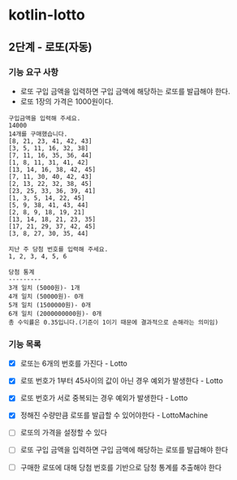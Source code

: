 # kotlin-lotto

## 2단계 - 로또(자동)

### 기능 요구 사항
- 로또 구입 금액을 입력하면 구입 금액에 해당하는 로또를 발급해야 한다.
- 로또 1장의 가격은 1000원이다.

```
구입금액을 입력해 주세요.
14000
14개를 구매했습니다.
[8, 21, 23, 41, 42, 43]
[3, 5, 11, 16, 32, 38]
[7, 11, 16, 35, 36, 44]
[1, 8, 11, 31, 41, 42]
[13, 14, 16, 38, 42, 45]
[7, 11, 30, 40, 42, 43]
[2, 13, 22, 32, 38, 45]
[23, 25, 33, 36, 39, 41]
[1, 3, 5, 14, 22, 45]
[5, 9, 38, 41, 43, 44]
[2, 8, 9, 18, 19, 21]
[13, 14, 18, 21, 23, 35]
[17, 21, 29, 37, 42, 45]
[3, 8, 27, 30, 35, 44]

지난 주 당첨 번호를 입력해 주세요.
1, 2, 3, 4, 5, 6

당첨 통계
---------
3개 일치 (5000원)- 1개
4개 일치 (50000원)- 0개
5개 일치 (1500000원)- 0개
6개 일치 (2000000000원)- 0개
총 수익률은 0.35입니다.(기준이 1이기 때문에 결과적으로 손해라는 의미임)
```

### 기능 목록
- [x] 로또는 6개의 번호를 가진다 - Lotto
- [x] 로또 번호가 1부터 45사이의 값이 아닌 경우 예외가 발생한다 - Lotto
- [x] 로또 번호가 서로 중복되는 경우 예외가 발생한다 - Lotto
- [x] 정해진 수량만큼 로또를 발급할 수 있어야한다 - LottoMachine
- [ ] 로또의 가격을 설정할 수 있다
- [ ] 로또 구입 금액을 입력하면 구입 금액에 해당하는 로또를 발급해야 한다
- [ ] 구매한 로또에 대해 당첨 번호를 기반으로 담청 통계를 추출해야 한다

